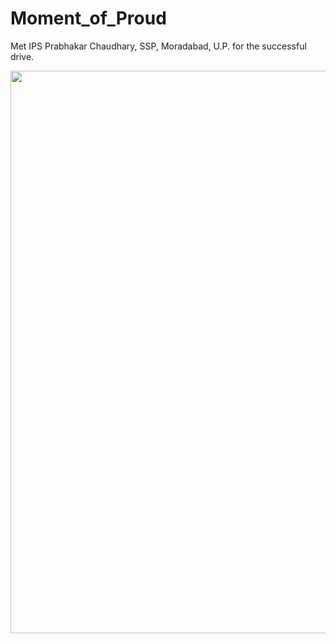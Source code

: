 # Moment_of_Proud
Met IPS Prabhakar Chaudhary, SSP, Moradabad, U.P. for the successful drive.

<img src="https://github.com/ananya-agarwal/Moment_of_Proud/blob/main/1.jpg" width=900>
<br>

